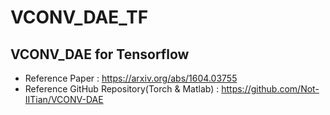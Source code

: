# VCONV_DAE_TF
VCONV_DAE for Tensorflow
------------------------
* Reference Paper : https://arxiv.org/abs/1604.03755
* Reference GitHub Repository(Torch & Matlab) : https://github.com/Not-IITian/VCONV-DAE

